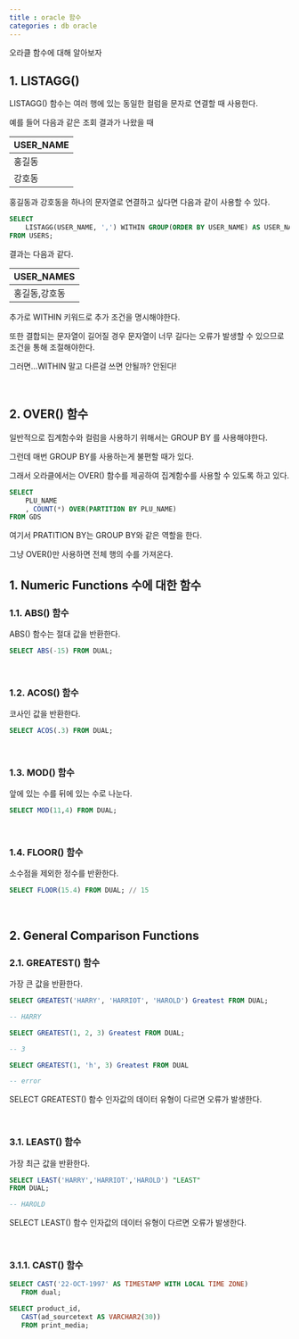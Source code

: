 ```yaml
---
title : oracle 함수
categories : db oracle
---
```


오라클 함수에 대해 알아보자

## 1. LISTAGG()

LISTAGG() 함수는 여러 행에 있는 동일한 컬럼을 문자로 연결할 때 사용한다. 

예를 들어 다음과 같은 조회 결과가 나왔을 때 

| USER_NAME |
|---|
| 홍길동 |
| 강호동 |

홍길동과 강호동을 하나의 문자열로 연결하고 싶다면 다음과 같이 사용할 수 있다. 

```sql
SELECT 
    LISTAGG(USER_NAME, ',') WITHIN GROUP(ORDER BY USER_NAME) AS USER_NAMES
FROM USERS;
```

결과는 다음과 같다.

| USER_NAMES |
|---|
| 홍길동,강호동 |

추가로 WITHIN 키워드로 추가 조건을 명시해야한다.

또한 결합되는 문자열이 길어질 경우 문자열이 너무 길다는 오류가 발생할 수 있으므로 조건을 통해 조절해야한다.

그러면...WITHIN 말고 다른걸 쓰면 안될까? 안된다!

<br>

## 2. OVER() 함수

일반적으로 집계함수와 컬럼을 사용하기 위해서는 GROUP BY 를 사용해야한다. 

그런데 매번 GROUP BY를 사용하는게 불편할 때가 있다. 

그래서 오라클에서는 OVER() 함수를 제공하여 집계함수를 사용할 수 있도록 하고 있다.

```SQL
SELECT 
	PLU_NAME
	, COUNT(*) OVER(PARTITION BY PLU_NAME) 
FROM GDS
```

여기서 PRATITION BY는 GROUP BY와 같은 역할을 한다.

그냥 OVER()만 사용하면 전체 행의 수를 가져온다.


## 1. Numeric Functions 수에 대한 함수

### 1.1. ABS() 함수 

ABS() 함수는 절대 값을 반환한다.

```SQL
SELECT ABS(-15) FROM DUAL;
```
<br>

### 1.2. ACOS() 함수

코사인 값을 반환한다.

```sql
SELECT ACOS(.3) FROM DUAL;
```

<br>

### 1.3. MOD() 함수

앞에 있는 수를 뒤에 있는 수로 나눈다.

```sql
SELECT MOD(11,4) FROM DUAL;
```

<br>

### 1.4. FLOOR() 함수

소수점을 제외한 정수를 반환한다.

```sql
SELECT FLOOR(15.4) FROM DUAL; // 15
```

<br>

## 2. General Comparison Functions

### 2.1. GREATEST() 함수

가장 큰 값을 반환한다.

```sql
SELECT GREATEST('HARRY', 'HARRIOT', 'HAROLD') Greatest FROM DUAL;

-- HARRY

SELECT GREATEST(1, 2, 3) Greatest FROM DUAL;

-- 3

SELECT GREATEST(1, 'h', 3) Greatest FROM DUAL

-- error
```

SELECT GREATEST() 함수 인자값의 데이터 유형이 다르면 오류가 발생한다.

<br>

### 3.1. LEAST() 함수

가장 최근 값을 반환한다.

```sql
SELECT LEAST('HARRY','HARRIOT','HAROLD') "LEAST"
FROM DUAL;

-- HAROLD
```

SELECT LEAST() 함수 인자값의 데이터 유형이 다르면 오류가 발생한다.

<br>

### 3.1.1. CAST() 함수

```sql
SELECT CAST('22-OCT-1997' AS TIMESTAMP WITH LOCAL TIME ZONE) 
   FROM dual;

SELECT product_id, 
   CAST(ad_sourcetext AS VARCHAR2(30))
   FROM print_media;
```





































